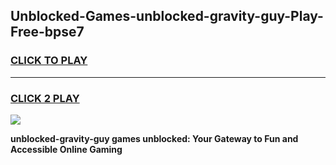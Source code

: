 
## Unblocked-Games-unblocked-gravity-guy-Play-Free-bpse7
<h3>
<a href="https://premium76.site?title=unblocked-gravity-guy&ref=18A1">CLICK TO PLAY</a></h3>
<hr>

<h3>
<a href="https://premium76.site?title=unblocked-gravity-guy&ref=18A1">CLICK 2 PLAY</a>
  
</h3>

<a href="https://premium76.site?title=unblocked-gravity-guy&ref=18A1"><img src="https://clearcache.store/games.png"></a>


**unblocked-gravity-guy games unblocked: Your Gateway to Fun and Accessible Online Gaming**
